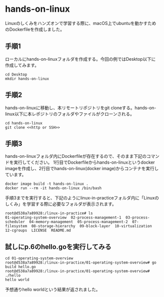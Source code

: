 # hands-on-linux
Linuxのしくみをハンズオンで学習する際に、macOS上でubuntuを動かすためのDockerfileを作成しました。

## 手順1
ローカルにhands-on-linuxフォルダを作成する。今回の例ではDesktop以下に作成してみます。
```
cd Desktop
mkdir hands-on-linux
```

## 手順2
hands-on-linuxに移動し、本リモートリポジトリをgit cloneする。hands-on-linux以下に本レポジトリのフォルダやファイルがクローンされる。
```
cd hands-on-linux
git clone <<http or SSH>>
```

## 手順3
hands-on-linuxフォルダ内にDockerfileが存在するので、そのまま下記のコマンドを実行してください。
1行目でDockerfileからhands-on-linuxというdocker imageを作成し、2行目でhands-on-linux(docker image)からコンテナを実行しています。
```
docker image build -t hands-on-linux .
docker run --rm -it hands-on-linux /bin/bash
```

手順3までを実行すると、下記のようにlinux-in-practiceフォルダ内に「Linuxのしくみ」を学習する際に必要なフォルダが表示されます。
```
root@d538a7a89928:/linux-in-practice# ls
01-operating-system-overview  02-process-management-1  03-process-scheduler  04-memory-management  05-process-management-2  07-filesystem  08-storage-hierarchy  09-block-layer  10-virtualization  12-cgroups  LICENSE  README.md
```
## 試しにp.6のhello.goを実行してみる
```
cd 01-operating-system-overview
root@d538a7a89928:/linux-in-practice/01-operating-system-overview# go build hello.go
root@d538a7a89928:/linux-in-practice/01-operating-system-overview# ./hello
hello world
```
予想通りhello worldという結果が返されました。
